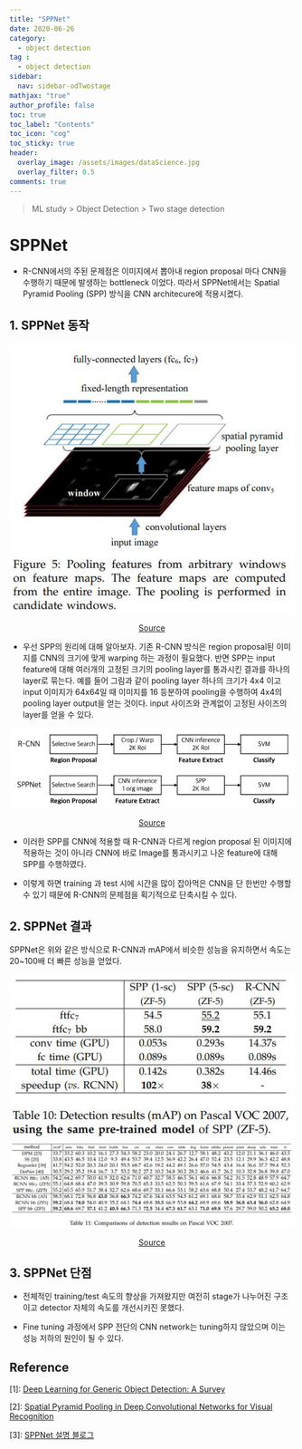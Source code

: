 ```yaml
---
title: "SPPNet"
date: 2020-06-26
category:
  - object detection
tag :
  - object detection
sidebar:
  nav: sidebar-odTwostage
mathjax: "true"
author_profile: false
toc: true
toc_label: "Contents"
toc_icon: "cog"
toc_sticky: true
header:
  overlay_image: /assets/images/dataScience.jpg
  overlay_filter: 0.5
comments: true
---
```


> ML study > Object Detection > Two stage detection

<script type="text/javascript" 
src="https://cdn.mathjax.org/mathjax/latest/MathJax.js?config=TeX-AMS_HTML">
</script>

# SPPNet
- R-CNN에서의 주된 문제점은 이미지에서 뽑아내 region proposal 마다 CNN을 수행하기 때문에 발생하는 bottleneck 이었다. 따라서 SPPNet에서는 Spatial Pyramid Pooling (SPP) 방식을 CNN architecure에 적용시켰다.


## 1. SPPNet 동작

<center><img src="/assets/images/od/sppNet05.jpg" ></center>

[<center>Source</center>](https://arxiv.org/pdf/1406.4729.pdf)

- 우선 SPP의 원리에 대해 알아보자. 기존 R-CNN 방식은 region proposal된 이미지를 CNN의 크기에 맞게 warping 하는 과정이 필요했다. 반면 SPP는 input feature에 대해 여러개의 고정된 크기의 pooling layer를 통과시킨 결과를 하나의 layer로 묶는다. 예를 들어 그림과 같이 pooling layer 하나의 크기가 4x4 이고 input 이미지가 64x64일 때 이미지를 16 등분하여 pooling을 수행하여 4x4의 pooling layer output을 얻는 것이다. input 사이즈와 관계없이 고정된 사이즈의 layer를 얻을 수 있다.

<center><img src="/assets/images/od/sppnetBlog01.jpg" ></center>

[<center>Source</center>](https://yeomko.tistory.com/14)

- 이러한 SPP를 CNN에 적용할 때 R-CNN과 다르게 region proposal 된 이미지에 적용하는 것이 아니라 CNN에 바로 Image를 통과시키고 나온 feature에 대해 SPP를 수행하였다.

- 이렇게 하면 training 과 test 시에 시간을 많이 잡아먹은 CNN을 단 한번만 수행할 수 있기 때문에 R-CNN의 문제점을 획기적으로 단축시킬 수 있다.


## 2. SPPNet 결과

SPPNet은 위와 같은 방식으로 R-CNN과 mAP에서 비슷한 성능을 유지하면서 속도는 20~100배 더 빠른 성능을 얻었다.

<center><img src="/assets/images/od/sppNetT10.jpg" ></center>
<center><img src="/assets/images/od/sppNetT11.jpg" ></center>

[<center>Source</center>](https://arxiv.org/pdf/1406.4729.pdf)

## 3. SPPNet 단점
 - 전체적인 training/test 속도의 향상을 가져왔지만 여전히 stage가 나누어진 구조이고 detector 자체의 속도를 개선시키진 못했다.

 - Fine tuning 과정에서 SPP 전단의 CNN network는 tuning하지 않았으며 이는 성능 저하의 원인이 될 수 있다.



## Reference
\[1]: [Deep Learning for Generic Object Detection: A Survey](https://doi.org/10.1007/s11263-019-01247-4)

\[2]: [Spatial Pyramid Pooling in Deep Convolutional Networks for Visual Recognition](https://arxiv.org/pdf/1406.4729.pdf)

\[3]: [SPPNet 설명 블로그](https://yeomko.tistory.com/14)


<br><br>
